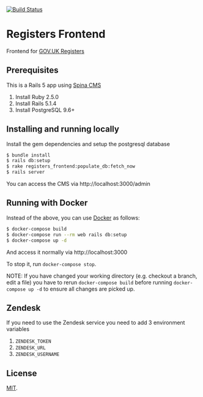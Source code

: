 [![Build Status](https://travis-ci.org/openregister/registers-frontend.svg?branch=master)](https://travis-ci.org/openregister/registers-frontend)

# Registers Frontend

Frontend for [GOV.UK Registers](https://registers.cloudapps.digital/)

## Prerequisites

This is a Rails 5 app using [Spina CMS](https://github.com/denkGroot/Spina)

1. Install Ruby 2.5.0
2. Install Rails 5.1.4
3. Install PostgreSQL 9.6+

## Installing and running locally

Install the gem dependencies and setup the postgresql database

```bash
$ bundle install
$ rails db:setup
$ rake registers_frontend:populate_db:fetch_now
$ rails server
```

You can access the CMS via http://localhost:3000/admin

## Running with Docker

Instead of the above, you can use [Docker](https://docs.docker.com) as
follows:

```bash
$ docker-compose build
$ docker-compose run --rm web rails db:setup
$ docker-compose up -d
```

And access it normally via http://localhost:3000

To stop it, run `docker-compose stop`.

NOTE: If you have changed your working directory (e.g. checkout a branch, edit
a file) you have to rerun `docker-compose build` before running
`docker-compose up -d` to ensure all changes are picked up.


## Zendesk

If you need to use the Zendesk service you need to add 3 environment variables

1. `ZENDESK_TOKEN`
2. `ZENDESK_URL`
2. `ZENDESK_USERNAME`

## License

[MIT](LICENSE.txt).
